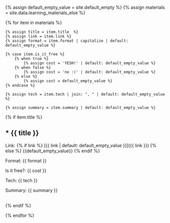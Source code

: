 {% assign default_empty_value = site.default_empty %}
{% assign materials = site.data.learning_materials_else %}



{% for item in materials %}

    {% assign title = item.title  %}
    {% assign link = item.link %}
    {% assign format = item.format | capitalize | default: default_empty_value %}

    {% case item.is_it_free %}
        {% when true %}
            {% assign cost = 'YESH!' | default: default_empty_value %}
        {% when false %}
            {% assign cost = 'no :(' | default: default_empty_value %}
        {% else %}
            {% assign cost = default_empty_value %}
    {% endcase %}

    {% assign tech = item.tech | join: ", " | default: default_empty_value %}

    {% assign summary = item.summary | default: default_empty_value %}

{% if item.title %}

## * {{ title }}

<span class="headliner">Link</span>: {% if link %}
[{{ link | default: default_empty_value }}]({{ link }})
{% else %}
{{default_empty_value}}
{% endif %}

<span class="headliner">Format</span>: {{ format }}

<span class="headliner">Is it free?</span>: {{ cost }}

<span class="headliner">Tech</span>: {{ tech }}

<span class="headliner">Summary</span>: {{ summary }}

<br>
{% endif %}

{% endfor %}